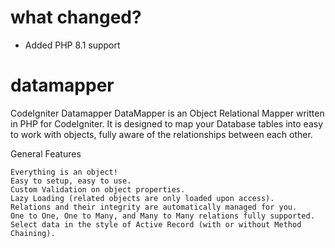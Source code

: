 what changed?
=============

- Added PHP 8.1 support



datamapper
==========

CodeIgniter Datamapper 
DataMapper is an Object Relational Mapper written in PHP for CodeIgniter. It is designed to map your Database tables into easy to work with objects, fully aware of the relationships between each other.

General Features

    Everything is an object!
    Easy to setup, easy to use.
    Custom Validation on object properties.
    Lazy Loading (related objects are only loaded upon access).
    Relations and their integrity are automatically managed for you.
    One to One, One to Many, and Many to Many relations fully supported.
    Select data in the style of Active Record (with or without Method Chaining).
